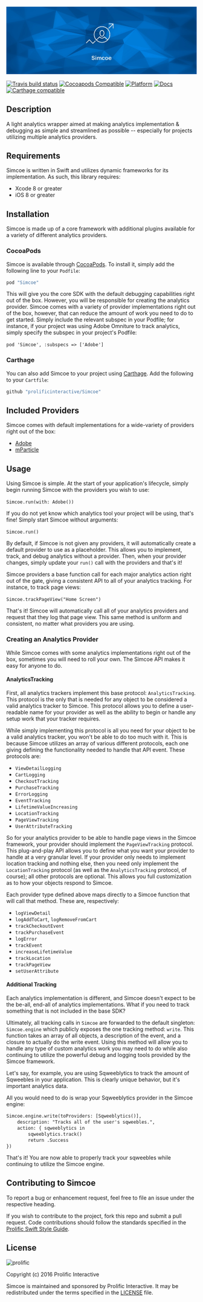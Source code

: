 ![Simcoe](Images/Simcoe_logo.jpg)

[![Travis build status](https://img.shields.io/travis/prolificinteractive/simcoe.svg?style=flat-square)](https://travis-ci.org/prolificinteractive/simcoe)
[![Cocoapods Compatible](https://img.shields.io/cocoapods/v/Simcoe.svg?style=flat-square)](https://img.shields.io/cocoapods/v/Simcoe.svg)
[![Platform](https://img.shields.io/cocoapods/p/Simcoe.svg?style=flat-square)](http://cocoadocs.org/docsets/Simcoe)
[![Docs](https://img.shields.io/cocoapods/metrics/doc-percent/Simcoe.svg?style=flat-square)](http://cocoadocs.org/docsets/Simcoe)
[![Carthage compatible](https://img.shields.io/badge/Carthage-compatible-4BC51D.svg?style=flat)](https://github.com/Carthage/Carthage)

## Description

A light analytics wrapper aimed at making analytics implementation & debugging as simple and
streamlined as possible -- especially for projects utilizing multiple analytics providers.

## Requirements

Simcoe is written in Swift and utilizes dynamic frameworks for its implementation. As such, this
library requires:

* Xcode 8 or greater
* iOS 8 or greater

## Installation

Simcoe is made up of a core framework with additional plugins available for a variety of different analytics providers.

### CocoaPods
Simcoe is available through [CocoaPods](http://cocoapods.org). To install
it, simply add the following line to your `Podfile`:

```ruby
pod "Simcoe"
```

This will give you the core SDK with the default debugging capabilities right out of the box. However, you
will be responsible for creating the analytics provider. Simcoe comes with a variety of provider implementations
right out of the box, however, that can reduce the amount of work you need to do to get started. Simply include the relevant subspec in your Podfile; for instance, if your project was using Adobe Omniture to
track analytics, simply specify the subspec in your project's Podfile:

``
pod 'Simcoe', :subspecs => ['Adobe']
``

### Carthage
You can also add Simcoe to your project using [Carthage](https://github.com/Carthage/Carthage). Add the following to your `Cartfile`:

```ruby
github "prolificinteractive/Simcoe"
```

## Included Providers

Simcoe comes with default implementations for a wide-variety of providers right out of the box:

* [Adobe](Simcoe/Adobe/README.md)
* [mParticle](Simcoe/mParticle/README.md)


## Usage

Using Simcoe is simple. At the start of your application's lifecycle, simply begin running Simcoe with the providers you wish to use:

`Simcoe.run(with: Adobe())`

If you do not yet know which analytics tool your project will be using, that's fine! Simply start Simcoe without arguments:

`Simcoe.run()`

By default, if Simcoe is not given any providers, it will automatically create a default provider to use as a placeholder. This allows you to implement, track, and debug analytics without a provider. Then, when your
provider changes, simply update your `run()` call with the providers and that's it!

Simcoe providers a base function call for each major analytics action right out of the gate, giving a consistent API to all of your analytics tracking. For instance, to track page views:

``
Simcoe.trackPageView("Home Screen")
``

That's it! Simcoe will automatically call all of your analytics providers and request that they log that page view. This same method is uniform and consistent, no matter what providers you are using.


### Creating an Analytics Provider

While Simcoe comes with some analytics implementations right out of the box, sometimes you will need to roll your own. The Simcoe API makes it easy for anyone to do.

#### AnalyticsTracking

First, all analytics trackers implement this base protocol: `AnalyticsTracking`. This protocol is the only that is needed for any object to be considered a valid analytics tracker to Simcoe. This protocol allows you to define a user-readable name for your provider as well as the ability to begin or handle any setup work that your tracker requires.

While simply implementing this protocol is all you need for your object to be a valid analytics tracker, you won't be able to do too much with it. This is because Simcoe utilizes an array of various different protocols, each one giving defining the functionality needed to handle that API event. These protocols are:

* `ViewDetailLogging`
* `CartLogging`
* `CheckoutTracking`
* `PurchaseTracking`
* `ErrorLogging`
* `EventTracking`
* `LifetimeValueIncreasing`
* `LocationTracking`
* `PageViewTracking`
* `UserAttributeTracking`

So for your analytics provider to be able to handle page views in the Simcoe framework, your provider should implement the `PageViewTracking` protocol. This plug-and-play API allows you to define what you want your provider to handle at a very granular level. If your provider only needs to implement location tracking and nothing else, then you need only implement the `LocationTracking` protocol (as well as the `AnalyticsTracking` protocol, of course); all other protocols are optional. This allows you full customization as to how your objects respond to Simcoe.

Each provider type defined above maps directly to a Simcoe function that will call that method. These are, respectively:

* `logViewDetail`
* `logAddToCart`, `logRemoveFromCart`
* `trackCheckoutEvent`
* `trackPurchaseEvent`
* `logError`
* `trackEvent`
* `increaseLifetimeValue`
* `trackLocation`
* `trackPageView`
* `setUserAttribute`


#### Additional Tracking

Each analytics implementation is different, and Simcoe doesn't expect to be the be-all, end-all of analytics implementations. What if you need to track something that is not included in the base SDK?

Ultimately, all tracking calls in `Simcoe` are forwarded to the default singleton: `Simcoe.engine` which publicly exposes the one tracking method: `write`. This function takes an array of all objects, a description
of the event, and a closure to actually do the write event. Using this method will allow you to handle any type of custom analytics work you may need to do while also continuing to utilize the powerful debug and logging
tools provided by the Simcoe framework.

Let's say, for example, you are using Sqweeblytics to track the amount of Sqweebles in your application. This is clearly unique behavior, but it's important analytics data.

All you would need to do is wrap your Sqweeblytics provider in the Simcoe engine:

```
Simcoe.engine.write(toProviders: [Sqweeblytics()],
    description: "Tracks all of the user's sqweebles.",
    action: { sqweeblytics in
        sqweeblytics.track()
        return .Success
})
```

That's it! You are now able to properly track your sqweebles while continuing to utilize the Simcoe engine.

## Contributing to Simcoe

To report a bug or enhancement request, feel free to file an issue under the respective heading.

If you wish to contribute to the project, fork this repo and submit a pull request. Code contributions should follow the standards specified in the [Prolific Swift Style Guide](https://github.com/prolificinteractive/swift-style-guide).

## License

![prolific](https://s3.amazonaws.com/prolificsitestaging/logos/Prolific_Logo_Full_Color.png)

Copyright (c) 2016 Prolific Interactive

Simcoe is maintained and sponsored by Prolific Interactive. It may be redistributed under the terms specified in the [LICENSE] file.

[LICENSE]: ./LICENSE
